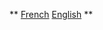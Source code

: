 <!-- TITLE: Languages -->
<!-- SUBTITLE: Select your language -->

**
[French](fr-fr/home)
[English](en-us/home)
**